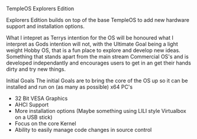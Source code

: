 
TempleOS Explorers Edition

Explorers Edition builds on top of the base TempleOS to add new hardware support and installation options. 

What I intepret as Terrys intention for the OS will be honoured what I interpret as Gods intention will not, with the Ultimate Goal being a light weight Hobby OS, that is a fun place to explore and develop new ideas. Something that stands apart from the main stream Commercial OS's and is developed independantly and encourages users to get in an get their hands dirty and try new things.

Initial Goals
The initial Goals are to bring the core of the OS up so it can be installed and run on (as many as possible) x64 PC's

* 32 Bit VESA Graphics 
* AHCI Support
* More installation options (Maybe something using LILI  style Virtualbox on a USB stick)
* Focus on the core Kernel
* Ability to easily manage code changes in source control
